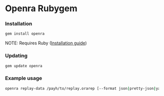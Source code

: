 # Openra Rubygem


### Installation
```sh
gem install openra
```

NOTE: Requires Ruby ([Installation guide](https://www.ruby-lang.org/en/documentation/installation/))

### Updating
```sh
gem update openra
```

### Example usage

```sh
openra replay-data /payh/to/replay.orarep [--format json|pretty-json|yaml]
```
